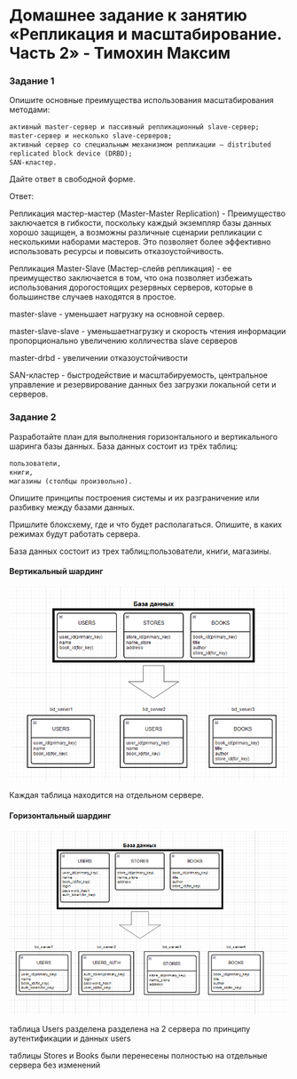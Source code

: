 # Домашнее задание к занятию «Репликация и масштабирование. Часть 2» - Тимохин Максим

### Задание 1

Опишите основные преимущества использования масштабирования методами:

    активный master-сервер и пассивный репликационный slave-сервер;
    master-сервер и несколько slave-серверов;
    активный сервер со специальным механизмом репликации — distributed replicated block device (DRBD);
    SAN-кластер.

Дайте ответ в свободной форме.

Ответ:

Репликация мастер-мастер (Master-Master Replication) - Преимущество заключается в гибкости, поскольку каждый экземпляр базы 
данных хорошо защищен, а возможны различные сценарии репликации с несколькими наборами мастеров. 
Это позволяет более эффективно использовать ресурсы и повысить отказоустойчивость.

Репликация Master-Slave (Maстер-слейв репликация) - ее преимущество заключается в том, что она позволяет избежать использования дорогостоящих резервных серверов, 
которые в большинстве случаев находятся в простое.

master-slave - уменьшает нагрузку на основной сервер.

master-slave-slave - уменьшаетнагрузку и скорость чтения информации пропорционально увеличению колличества slave серверов

master-drbd - увеличении отказоустойчивости

SAN-кластер - быстродействие и масштабируемость, центральное управление и резервирование данных без загрузки локальной сети и серверов.


### Задание 2

Разработайте план для выполнения горизонтального и вертикального шаринга базы данных. База данных состоит из трёх таблиц:

    пользователи,
    книги,
    магазины (столбцы произвольно).

Опишите принципы построения системы и их разграничение или разбивку между базами данных.

Пришлите блоксхему, где и что будет располагаться. Опишите, в каких режимах будут работать сервера.

База данных состоит из трех таблиц:пользователи, книги, магазины.

#### Вертикальный шардинг

![1](https://github.com/MrAgrippa/bd-ib-homework/blob/main/img/12-07/1.PNG)

Каждая таблица находится на отдельном сервере.


#### Горизонтальный шардинг

![2](https://github.com/MrAgrippa/bd-ib-homework/blob/main/img/12-07/2.PNG)

таблица Users разделена разделена на 2 сервера по принципу аутентификации и данных users

таблицы Stores и Books были перенесены полностью на отдельные сервера без изменений



